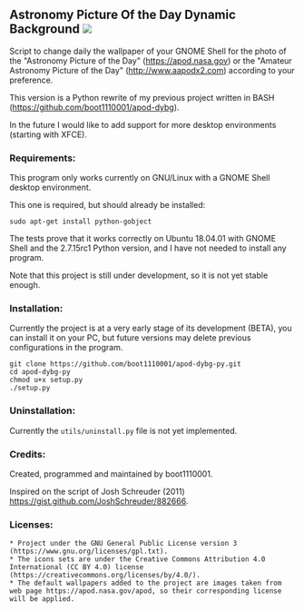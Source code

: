 
## Astronomy Picture Of the Day Dynamic Background ![](https://raw.githubusercontent.com/boot1110001/apod-dybg-py/master/media/icons/32x32/apod-dybg-py.png)
Script to change daily the wallpaper of your GNOME Shell for the photo of the "Astronomy Picture of the Day" (https://apod.nasa.gov) or the "Amateur Astronomy Picture of the Day" (http://www.aapodx2.com) according to your preference.

This version is a Python rewrite of my previous project written in BASH (https://github.com/boot1110001/apod-dybg).

In the future I would like to add support for more desktop environments (starting with XFCE).

### Requirements:
This program only works currently on GNU/Linux with a GNOME Shell desktop environment.

This one is required, but should already be installed:

```
sudo apt-get install python-gobject
```

The tests prove that it works correctly on Ubuntu 18.04.01 with GNOME Shell and the 2.7.15rc1 Python version, and I have not needed to install any program.

Note that this project is still under development, so it is not yet stable enough.

### Installation:
Currently the project is at a very early stage of its development (BETA), you can install it on your PC, but future versions may delete previous configurations in the program.

```
git clone https://github.com/boot1110001/apod-dybg-py.git
cd apod-dybg-py
chmod u+x setup.py
./setup.py
```

### Uninstallation:
Currently the ```utils/uninstall.py``` file is not yet implemented.

### Credits:
Created, programmed and maintained by boot1110001.

Inspired on the script of Josh Schreuder (2011) https://gist.github.com/JoshSchreuder/882666.

### Licenses:

    * Project under the GNU General Public License version 3 (https://www.gnu.org/licenses/gpl.txt).
    * The icons sets are under the Creative Commons Attribution 4.0 International (CC BY 4.0) license (https://creativecommons.org/licenses/by/4.0/).
    * The default wallpapers added to the project are images taken from web page https://apod.nasa.gov/apod, so their corresponding license will be applied.
